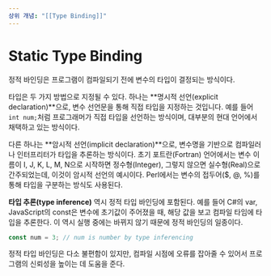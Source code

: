 ```yaml
---
상위 개념: "[[Type Binding]]"
---
```

# Static Type Binding
정적 바인딩은 프로그램이 컴파일되기 전에 변수의 타입이 결정되는 방식이다. 

타입은 두 가지 방법으로 지정될 수 있다. 하나는 **명시적 선언(explicit declaration)**으로, 변수 선언문을 통해 직접 타입을 지정하는 것입니다. 예를 들어 `int num;`처럼 프로그래머가 직접 타입을 선언하는 방식이며, 대부분의 현대 언어에서 채택하고 있는 방식이다.

다른 하나는 **암시적 선언(implicit declaration)**으로, 변수명을 기반으로 컴파일러나 인터프리터가 타입을 추론하는 방식이다. 초기 포트란(Fortran) 언어에서는 변수 이름이 I, J, K, L, M, N으로 시작하면 정수형(Integer), 그렇지 않으면 실수형(Real)으로 간주되었는데, 이것이 암시적 선언의 예시이다. Perl에서는 변수의 접두어($, @, %)를 통해 타입을 구분하는 방식도 사용된다.

**타입 추론(type inference)** 역시 정적 타입 바인딩에 포함된다. 예를 들어 C#의 var, JavaScript의 const은 변수에 초기값이 주어졌을 때, 해당 값을 보고 컴파일 타임에 타입을 추론한다. 이 역시 실행 중에는 바뀌지 않기 때문에 정적 바인딩의 일종이다.

```javascript
const num = 3; // num is number by type inferencing
```

정적 타입 바인딩은 다소 불편함이 있지만, 컴파일 시점에 오류를 잡아줄 수 있어서 프로그램의 신뢰성을 높이는 데 도움을 준다.